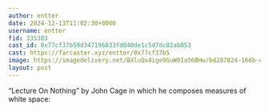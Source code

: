 ```yaml
---
author: entter
date: 2024-12-13T11:02:30+0000
username: entter
fid: 335383
cast_id: 0x77cf37b59d347196033fd040de1c5d7dc02ab053
cast: https://farcaster.xyz/entter/0x77cf37b5
image: https://imagedelivery.net/BXluQx4ige9GuW0Ia56BHw/bd287824-166b-414c-140f-7820ecbf3c00/original
layout: post
---
```


“Lecture On Nothing” by John Cage in which he composes measures of white space:

<img src='https://imagedelivery.net/BXluQx4ige9GuW0Ia56BHw/bd287824-166b-414c-140f-7820ecbf3c00/original' alt='' referrerpolicy='no-referrer'/>
